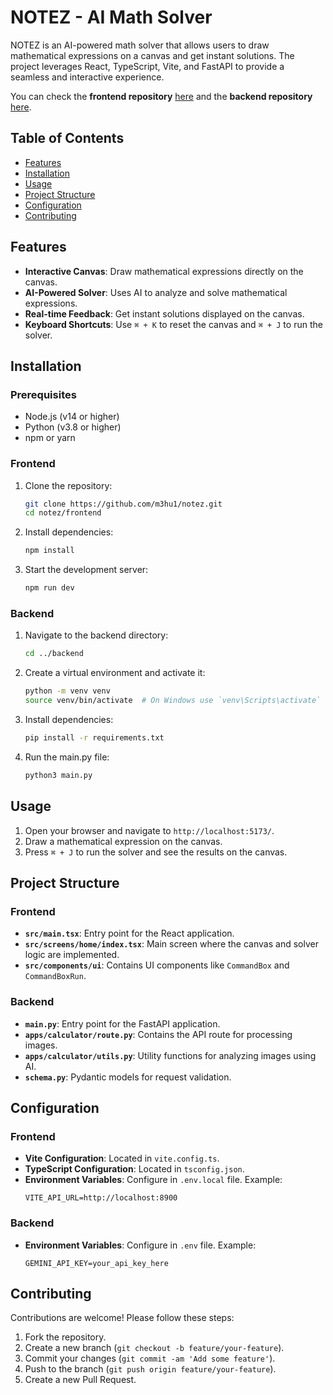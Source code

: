 # NOTEZ - AI Math Solver

NOTEZ is an AI-powered math solver that allows users to draw mathematical expressions on a canvas and get instant solutions. The project leverages React, TypeScript, Vite, and FastAPI to provide a seamless and interactive experience.

You can check the **frontend repository** [here](https://github.com/m3hu1/notez-frontend) and the **backend repository** [here](https://github.com/m3hu1/notez-backend).

## Table of Contents

- [Features](#features)
- [Installation](#installation)
- [Usage](#usage)
- [Project Structure](#project-structure)
- [Configuration](#configuration)
- [Contributing](#contributing)

## Features

- **Interactive Canvas**: Draw mathematical expressions directly on the canvas.
- **AI-Powered Solver**: Uses AI to analyze and solve mathematical expressions.
- **Real-time Feedback**: Get instant solutions displayed on the canvas.
- **Keyboard Shortcuts**: Use `⌘ + K` to reset the canvas and `⌘ + J` to run the solver.

## Installation

### Prerequisites

- Node.js (v14 or higher)
- Python (v3.8 or higher)
- npm or yarn

### Frontend

1. Clone the repository:
    ```sh
    git clone https://github.com/m3hu1/notez.git
    cd notez/frontend
    ```

2. Install dependencies:
    ```sh
    npm install
    ```

3. Start the development server:
    ```sh
    npm run dev
    ```

### Backend

1. Navigate to the backend directory:
    ```sh
    cd ../backend
    ```

2. Create a virtual environment and activate it:
    ```sh
    python -m venv venv
    source venv/bin/activate  # On Windows use `venv\Scripts\activate`
    ```

3. Install dependencies:
    ```sh
    pip install -r requirements.txt
    ```

4. Run the main.py file:
    ```sh
    python3 main.py
    ```

## Usage

1. Open your browser and navigate to `http://localhost:5173/`.
2. Draw a mathematical expression on the canvas.
3. Press `⌘ + J` to run the solver and see the results on the canvas.

## Project Structure

### Frontend

- **`src/main.tsx`**: Entry point for the React application.
- **`src/screens/home/index.tsx`**: Main screen where the canvas and solver logic are implemented.
- **`src/components/ui`**: Contains UI components like `CommandBox` and `CommandBoxRun`.

### Backend

- **`main.py`**: Entry point for the FastAPI application.
- **`apps/calculator/route.py`**: Contains the API route for processing images.
- **`apps/calculator/utils.py`**: Utility functions for analyzing images using AI.
- **`schema.py`**: Pydantic models for request validation.

## Configuration

### Frontend

- **Vite Configuration**: Located in `vite.config.ts`.
- **TypeScript Configuration**: Located in `tsconfig.json`.
- **Environment Variables**: Configure in `.env.local` file. Example:
    ```env
    VITE_API_URL=http://localhost:8900
    
    ```
### Backend

- **Environment Variables**: Configure in `.env` file. Example:
    ```env
    GEMINI_API_KEY=your_api_key_here
    ```
## Contributing

Contributions are welcome! Please follow these steps:

1. Fork the repository.
2. Create a new branch (`git checkout -b feature/your-feature`).
3. Commit your changes (`git commit -am 'Add some feature'`).
4. Push to the branch (`git push origin feature/your-feature`).
5. Create a new Pull Request.
